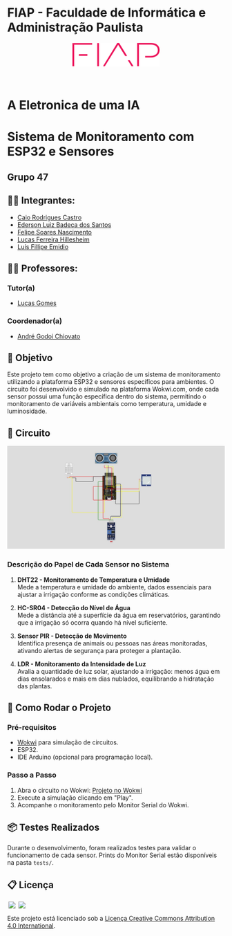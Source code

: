 
# FIAP - Faculdade de Informática e Administração Paulista

<p align="center">
<a href="https://www.fiap.com.br/"><img src="assets/logo-fiap.png" alt="FIAP - Faculdade de Informática e Administração Paulista" width="40%" height="40%"></a>
</p>

<br>

# A Eletronica de uma IA
# Sistema de Monitoramento com ESP32 e Sensores

## Grupo 47

## 👨‍🎓 Integrantes:
- [Caio Rodrigues Castro](https://www.linkedin.com/in/caiorcastro/)
- [Ederson Luiz Badeca dos Santos](https://www.linkedin.com/in/ederson-badeca/)
- [Felipe Soares Nascimento](https://www.linkedin.com/in/digitalmanagerfelipesoares/)
- [Lucas Ferreira Hillesheim](https://www.linkedin.com/in/lfhillesheim/)
- [Luís Fillipe Emidio](https://www.linkedin.com/in/luisfuturist/)

## 👩‍🏫 Professores:
### Tutor(a)
- [Lucas Gomes](https://www.linkedin.com/in/lucas-gomes-moreira-15a8452a/)
### Coordenador(a)
- [André Godoi Chiovato](https://www.linkedin.com/in/profandregodoi/)

## 📜 Objetivo

Este projeto tem como objetivo a criação de um sistema de monitoramento utilizando a plataforma ESP32 e sensores específicos para ambientes. O circuito foi desenvolvido e simulado na plataforma Wokwi.com, onde cada sensor possui uma função específica dentro do sistema, permitindo o monitoramento de variáveis ambientais como temperatura, umidade e luminosidade.

## 🔌 Circuito

![Desenho do Circuito](/docs/circuit.png)

### Descrição do Papel de Cada Sensor no Sistema

1. **DHT22 - Monitoramento de Temperatura e Umidade**  
   Mede a temperatura e umidade do ambiente, dados essenciais para ajustar a irrigação conforme as condições climáticas.

2. **HC-SR04 - Detecção do Nível de Água**  
   Mede a distância até a superfície da água em reservatórios, garantindo que a irrigação só ocorra quando há nível suficiente.

3. **Sensor PIR - Detecção de Movimento**  
   Identifica presença de animais ou pessoas nas áreas monitoradas, ativando alertas de segurança para proteger a plantação.

4. **LDR - Monitoramento da Intensidade de Luz**  
   Avalia a quantidade de luz solar, ajustando a irrigação: menos água em dias ensolarados e mais em dias nublados, equilibrando a hidratação das plantas.

## 🔧 Como Rodar o Projeto

### Pré-requisitos

- [Wokwi](https://wokwi.com/) para simulação de circuitos.
- ESP32.
- IDE Arduino (opcional para programação local).

### Passo a Passo

1. Abra o circuito no Wokwi: [Projeto no Wokwi](https://wokwi.com/projects/412368890543526913)
2. Execute a simulação clicando em "Play".
4. Acompanhe o monitoramento pelo Monitor Serial do Wokwi.

## 📦 Testes Realizados

Durante o desenvolvimento, foram realizados testes para validar o funcionamento de cada sensor. Prints do Monitor Serial estão disponíveis na pasta `tests/`.

## 📋 Licença

<img style="height:22px!important;margin-left:3px;vertical-align:text-bottom;" src="https://mirrors.creativecommons.org/presskit/icons/cc.svg?ref=chooser-v1">
<img style="height:22px!important;margin-left:3px;vertical-align:text-bottom;" src="https://mirrors.creativecommons.org/presskit/icons/by.svg?ref=chooser-v1">
<p>
Este projeto está licenciado sob a <a href="http://creativecommons.org/licenses/by/4.0/?ref=chooser-v1" target="_blank">Licença Creative Commons Attribution 4.0 International</a>.
</p>
